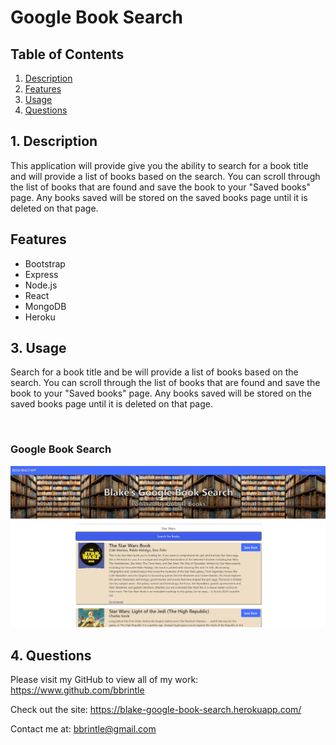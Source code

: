 # Google Book Search

## Table of Contents
1. [ Description ](#desc)
2. [ Features ](#features)
3. [ Usage ](#usage)
4. [ Questions ](#quest)
    
<a name="desc"></a>
## 1. Description
This application will provide give you the ability to search for a book title and will provide a list of books based on the search. You can scroll through the list of books that are found and save the book to your "Saved books" page. Any books saved will be stored on the saved books page until it is deleted on that page.

<a name="features"></a>
## Features

* Bootstrap
* Express
* Node.js
* React
* MongoDB
* Heroku

    
<a name="usage"></a>
## 3. Usage
Search for a book title and be will provide a list of books based on the search. You can scroll through the list of books that are found and save the book to your "Saved books" page. Any books saved will be stored on the saved books page until it is deleted on that page.

<br>
<h3>Google Book Search</h3>
<img src="./client/public/HomePageImage.PNG">
<br>


<a name="quest"></a>
## 4. Questions
Please visit my GitHub to view all of my work:
https://www.github.com/bbrintle 

Check out the site:
https://blake-google-book-search.herokuapp.com/

Contact me at: bbrintle@gmail.com